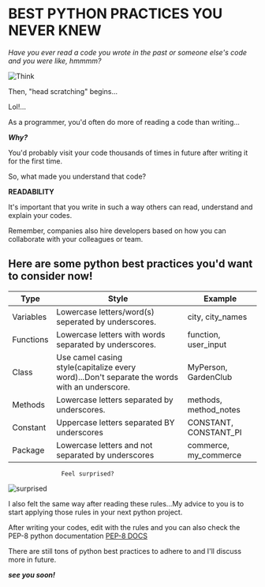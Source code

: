 # **BEST PYTHON PRACTICES YOU NEVER KNEW**

_Have you ever read a code you wrote in the past or someone else's code and you were like, hmmmm?_


![Think](https://media.giphy.com/media/3owzVZ58tgnWGraUgw/giphy.gif)

Then, "head scratching" begins...

Lol!...

As a programmer, you'd often do more of reading a code than writing...

**_Why?_**

You'd probably visit your code thousands of times in future after writing it for the first time. 

So, what made you understand that code?

**READABILITY**

It's important that you write in such a way others can read, understand and explain your codes.

Remember, companies also hire developers based on how you can collaborate with your colleagues or team.

## **Here are some python best practices you'd want to consider now!**

|Type|Style|Example
|----|-----|-------|
|Variables|Lowercase letters/word(s) seperated by underscores.| city, city_names|
Functions|Lowercase letters with words separated by underscores.|function, user_input|
Class|Use camel casing style(capitalize every word)...Don't separate the words with an underscore.|MyPerson, GardenClub|
Methods|Lowercase letters separated by underscores.| methods, method_notes|
Constant|Uppercase letters separated BY underscores|CONSTANT, CONSTANT_PI
Package|Lowercase letters and not separated by underscores|commerce, my_commerce|

                   Feel surprised?


![surprised](https://media.giphy.com/media/5p2wQFyu8GsFO/giphy.gif)


I also felt the same way after reading these rules...My advice to you is to start applying those rules in your next python project.

After writing your codes, edit with the rules and you can also check the PEP-8 python documentation [PEP-8 DOCS](https://www.python.org/dev/peps/pep-0008/ "Python DOC")

There are still tons of python best practices to adhere to and I'll discuss more in future.

**_see you soon!_**
